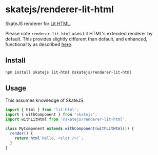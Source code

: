 # skatejs/renderer-lit-html

SkateJS renderer for [Lit HTML](https://github.com/PolymerLabs/lit-html).

Please note `renderer-lit-html` uses Lit HTML's extended renderer by default. This provides slightly different
than default, and enhanced, functionality as described
[here](https://github.com/PolymerLabs/lit-html/blob/master/src/lib/lit-extended.ts#L25).

## Install

```sh
npm install skatejs lit-html @skatejs/renderer-lit-html
```

## Usage

This assumes knowledge of SkateJS.

```js
import { html } from 'lit-html';
import { withComponent } from 'skatejs';
import withLitHtml from '@skatejs/renderer-lit-html';

class MyComponent extends withComponent(withLitHtml()) {
  render() {
    return html`Hello, <slot />!`;
  }
}
```
